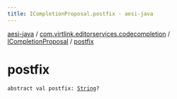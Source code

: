 ```yaml
---
title: ICompletionProposal.postfix - aesi-java
---
```


[aesi-java](../../index.html) / [com.virtlink.editorservices.codecompletion](../index.html) / [ICompletionProposal](index.html) / [postfix](.)

# postfix

`abstract val postfix: `[`String`](https://kotlinlang.org/api/latest/jvm/stdlib/kotlin/-string/index.html)`?`